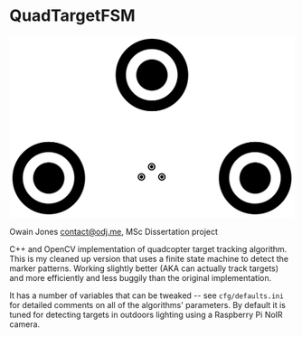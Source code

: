 # QuadTargetFSM

![What a landing target looks like](https://raw.githubusercontent.com/erinaceous/QuadTargetFSM/master/Target.png)

Owain Jones <contact@odj.me>, MSc Dissertation project

C++ and OpenCV implementation of quadcopter target tracking algorithm.
This is my cleaned up version that uses a finite state machine to detect the
marker patterns. Working slightly better (AKA can actually track targets)
and more efficiently and less buggily than the original implementation.

It has a number of variables that can be tweaked -- see `cfg/defaults.ini` for
detailed comments on all of the algorithms' parameters. By default it is tuned
for detecting targets in outdoors lighting using a Raspberry Pi NoIR camera.
